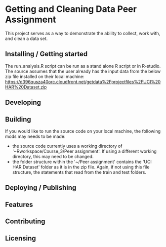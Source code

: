 # Getting and Cleaning Data Peer Assignment

This project serves as a way to demonstrate the ability to collect, work with, and clean a data set.  

## Installing / Getting started

The run_analysis.R script can be run as a stand alone R script or in R-studio.  The source assumes that the user already has the input data from the below zip file installed on their local machine:
https://d396qusza40orc.cloudfront.net/getdata%2Fprojectfiles%2FUCI%20HAR%20Dataset.zip

## Developing


## Building
If you would like to run the source code on your local machine, the following mods may needs to be made:
-  the source code currently uses a working directory of '~Rworkspace/Course_3/Peer assignment'.  If using a different working directory, this may need to be changed.
-  the folder structure within the '~/Peer assignment' contains the 'UCI HAR Dataset' folder as it is in the zip file.  Again, if not using this file structure, the statements that read from the train and test folders.


## Deploying / Publishing


## Features


## Contributing


## Licensing

